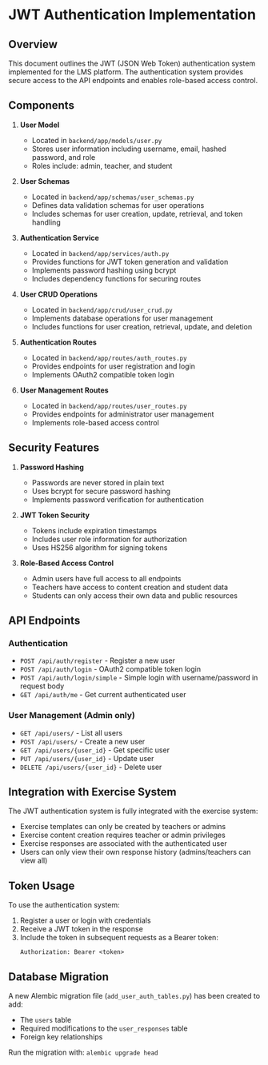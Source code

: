 # JWT Authentication Implementation

## Overview

This document outlines the JWT (JSON Web Token) authentication system implemented for the LMS platform. The authentication system provides secure access to the API endpoints and enables role-based access control.

## Components

1. **User Model**
   - Located in `backend/app/models/user.py`
   - Stores user information including username, email, hashed password, and role
   - Roles include: admin, teacher, and student

2. **User Schemas**
   - Located in `backend/app/schemas/user_schemas.py`
   - Defines data validation schemas for user operations
   - Includes schemas for user creation, update, retrieval, and token handling

3. **Authentication Service**
   - Located in `backend/app/services/auth.py`
   - Provides functions for JWT token generation and validation
   - Implements password hashing using bcrypt
   - Includes dependency functions for securing routes

4. **User CRUD Operations**
   - Located in `backend/app/crud/user_crud.py`
   - Implements database operations for user management
   - Includes functions for user creation, retrieval, update, and deletion

5. **Authentication Routes**
   - Located in `backend/app/routes/auth_routes.py`
   - Provides endpoints for user registration and login
   - Implements OAuth2 compatible token login

6. **User Management Routes**
   - Located in `backend/app/routes/user_routes.py`
   - Provides endpoints for administrator user management
   - Implements role-based access control

## Security Features

1. **Password Hashing**
   - Passwords are never stored in plain text
   - Uses bcrypt for secure password hashing
   - Implements password verification for authentication

2. **JWT Token Security**
   - Tokens include expiration timestamps
   - Includes user role information for authorization
   - Uses HS256 algorithm for signing tokens

3. **Role-Based Access Control**
   - Admin users have full access to all endpoints
   - Teachers have access to content creation and student data
   - Students can only access their own data and public resources

## API Endpoints

### Authentication

- `POST /api/auth/register` - Register a new user
- `POST /api/auth/login` - OAuth2 compatible token login
- `POST /api/auth/login/simple` - Simple login with username/password in request body
- `GET /api/auth/me` - Get current authenticated user

### User Management (Admin only)

- `GET /api/users/` - List all users
- `POST /api/users/` - Create a new user
- `GET /api/users/{user_id}` - Get specific user
- `PUT /api/users/{user_id}` - Update user
- `DELETE /api/users/{user_id}` - Delete user

## Integration with Exercise System

The JWT authentication system is fully integrated with the exercise system:

- Exercise templates can only be created by teachers or admins
- Exercise content creation requires teacher or admin privileges
- Exercise responses are associated with the authenticated user
- Users can only view their own response history (admins/teachers can view all)

## Token Usage

To use the authentication system:

1. Register a user or login with credentials
2. Receive a JWT token in the response
3. Include the token in subsequent requests as a Bearer token:
   ```
   Authorization: Bearer <token>
   ```

## Database Migration

A new Alembic migration file (`add_user_auth_tables.py`) has been created to add:
- The `users` table
- Required modifications to the `user_responses` table
- Foreign key relationships

Run the migration with: `alembic upgrade head` 